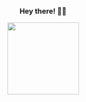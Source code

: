 
<h3 align="center">Hey there! 👀👋</h3>

<p align="center">
  <!-- <a href="https://github.com/narayan-k">
    <img height="165" src="https://github-readme-stats-ten-azure-mo62y09b6p.vercel.app/api?username=narayan-k&show_icons=false&hide_border=true&theme=transparent" />
  </a> -->
  <a href="https://github.com/narayan-k">
    <img height="165" src="https://github-readme-stats-ten-azure-mo62y09b6p.vercel.app/api/top-langs/?username=narayan-k&layout=compact&hide_border=true&theme=transparent" />
  </a>
</p>

<!--
**narayan-k/narayan-k** is a ✨ _special_ ✨ repository because its `README.md` (this file) appears on your GitHub profile.

Here are some ideas to get you started:

- 🔭 I’m currently working on ...
- 🌱 I’m currently learning ...
- 👯 I’m looking to collaborate on ...
- 🤔 I’m looking for help with ...
- 💬 Ask me about ...
- 📫 How to reach me: ...
- 😄 Pronouns: ...
- ⚡ Fun fact: ...
-->
